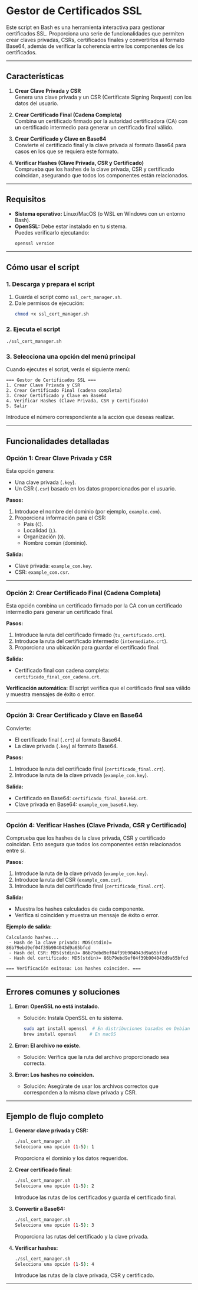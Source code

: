 # Gestor de Certificados SSL

Este script en Bash es una herramienta interactiva para gestionar certificados SSL. Proporciona una serie de funcionalidades que permiten crear claves privadas, CSRs, certificados finales y convertirlos al formato Base64, además de verificar la coherencia entre los componentes de los certificados.

---

## Características

1. **Crear Clave Privada y CSR**  
   Genera una clave privada y un CSR (Certificate Signing Request) con los datos del usuario.

2. **Crear Certificado Final (Cadena Completa)**  
   Combina un certificado firmado por la autoridad certificadora (CA) con un certificado intermedio para generar un certificado final válido.

3. **Crear Certificado y Clave en Base64**  
   Convierte el certificado final y la clave privada al formato Base64 para casos en los que se requiera este formato.

4. **Verificar Hashes (Clave Privada, CSR y Certificado)**  
   Comprueba que los hashes de la clave privada, CSR y certificado coincidan, asegurando que todos los componentes están relacionados.

---

## Requisitos

- **Sistema operativo:** Linux/MacOS (o WSL en Windows con un entorno Bash).
- **OpenSSL:** Debe estar instalado en tu sistema.  
  Puedes verificarlo ejecutando:
  ```bash
  openssl version
  ```

---

## Cómo usar el script

### 1. Descarga y prepara el script

1. Guarda el script como `ssl_cert_manager.sh`.
2. Dale permisos de ejecución:
   ```bash
   chmod +x ssl_cert_manager.sh
   ```

### 2. Ejecuta el script

```bash
./ssl_cert_manager.sh
```

### 3. Selecciona una opción del menú principal

Cuando ejecutes el script, verás el siguiente menú:

```plaintext
=== Gestor de Certificados SSL ===
1. Crear Clave Privada y CSR
2. Crear Certificado Final (cadena completa)
3. Crear Certificado y Clave en Base64
4. Verificar Hashes (Clave Privada, CSR y Certificado)
5. Salir
```

Introduce el número correspondiente a la acción que deseas realizar.

---

## Funcionalidades detalladas

### Opción 1: Crear Clave Privada y CSR

Esta opción genera:
- Una clave privada (`.key`).
- Un CSR (`.csr`) basado en los datos proporcionados por el usuario.

**Pasos:**
1. Introduce el nombre del dominio (por ejemplo, `example.com`).
2. Proporciona información para el CSR:
   - País (`C`).
   - Localidad (`L`).
   - Organización (`O`).
   - Nombre común (dominio).

**Salida:**
- Clave privada: `example_com.key`.
- CSR: `example_com.csr`.

---

### Opción 2: Crear Certificado Final (Cadena Completa)

Esta opción combina un certificado firmado por la CA con un certificado intermedio para generar un certificado final.

**Pasos:**
1. Introduce la ruta del certificado firmado (`tu_certificado.crt`).
2. Introduce la ruta del certificado intermedio (`intermediate.crt`).
3. Proporciona una ubicación para guardar el certificado final.

**Salida:**
- Certificado final con cadena completa: `certificado_final_con_cadena.crt`.

**Verificación automática:**
El script verifica que el certificado final sea válido y muestra mensajes de éxito o error.

---

### Opción 3: Crear Certificado y Clave en Base64

Convierte:
- El certificado final (`.crt`) al formato Base64.
- La clave privada (`.key`) al formato Base64.

**Pasos:**
1. Introduce la ruta del certificado final (`certificado_final.crt`).
2. Introduce la ruta de la clave privada (`example_com.key`).

**Salida:**
- Certificado en Base64: `certificado_final_base64.crt`.
- Clave privada en Base64: `example_com_base64.key`.

---

### Opción 4: Verificar Hashes (Clave Privada, CSR y Certificado)

Comprueba que los hashes de la clave privada, CSR y certificado coincidan. Esto asegura que todos los componentes están relacionados entre sí.

**Pasos:**
1. Introduce la ruta de la clave privada (`example_com.key`).
2. Introduce la ruta del CSR (`example_com.csr`).
3. Introduce la ruta del certificado final (`certificado_final.crt`).

**Salida:**
- Muestra los hashes calculados de cada componente.
- Verifica si coinciden y muestra un mensaje de éxito o error.

**Ejemplo de salida:**

```plaintext
Calculando hashes...
 - Hash de la clave privada: MD5(stdin)= 86b79ebd9ef04f39b904043d9a65bfcd
 - Hash del CSR: MD5(stdin)= 86b79ebd9ef04f39b904043d9a65bfcd
 - Hash del certificado: MD5(stdin)= 86b79ebd9ef04f39b904043d9a65bfcd

=== Verificación exitosa: Los hashes coinciden. ===
```

---

## Errores comunes y soluciones

1. **Error: OpenSSL no está instalado.**
   - Solución: Instala OpenSSL en tu sistema.
     ```bash
     sudo apt install openssl  # En distribuciones basadas en Debian
     brew install openssl     # En macOS
     ```

2. **Error: El archivo no existe.**
   - Solución: Verifica que la ruta del archivo proporcionado sea correcta.

3. **Error: Los hashes no coinciden.**
   - Solución: Asegúrate de usar los archivos correctos que corresponden a la misma clave privada y CSR.

---

## Ejemplo de flujo completo

1. **Generar clave privada y CSR:**
   ```bash
   ./ssl_cert_manager.sh
   Selecciona una opción (1-5): 1
   ```
   Proporciona el dominio y los datos requeridos.

2. **Crear certificado final:**
   ```bash
   ./ssl_cert_manager.sh
   Selecciona una opción (1-5): 2
   ```
   Introduce las rutas de los certificados y guarda el certificado final.

3. **Convertir a Base64:**
   ```bash
   ./ssl_cert_manager.sh
   Selecciona una opción (1-5): 3
   ```
   Proporciona las rutas del certificado y la clave privada.

4. **Verificar hashes:**
   ```bash
   ./ssl_cert_manager.sh
   Selecciona una opción (1-5): 4
   ```
   Introduce las rutas de la clave privada, CSR y certificado.

---
